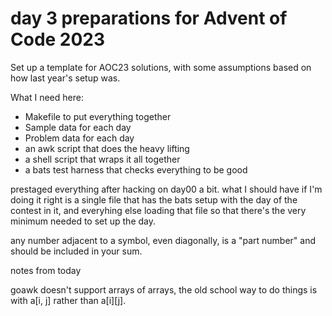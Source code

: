 # day 3 preparations for Advent of Code 2023

Set up a template for AOC23 solutions, with some assumptions
based on how last year's setup was.

What I need here:

- Makefile to put everything together
- Sample data for each day
- Problem data for each day
- an awk script that does the heavy lifting
- a shell script that wraps it all together
- a bats test harness that checks everything to be good

prestaged everything after hacking on day00 a bit.
what I should have if I'm doing it right is a single
file that has the bats setup with the day of the contest
in it, and everyhing else loading that file so that
there's the very minimum needed to set up the day.

any number adjacent to a symbol, even diagonally, is a "part number" and should be included in your sum. 


notes from today

goawk doesn't support arrays of arrays, the old school way to
do things is with a[i, j] rather than a[i][j].
